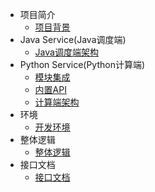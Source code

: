 <!-- * [项目简介](introduction/introduction.md) -->
* 项目简介
    * [项目背景](introduction/background.md)
* Java Service(Java调度端)
    * [Java调度端架构](java_service/架构.md)
* Python Service(Python计算端)
    * [模块集成](python_service/计算端模块集成.md)
    * [内置API](python_service/api.md)
    * [计算端架构](python_service/架构.md)
* 环境
    * [开发环境](environment/environment-dev.md)
* 整体逻辑
    * [整体逻辑](run_logic/total_logic.md)
* 接口文档
    * [接口文档](接口文档地址/interface.md)